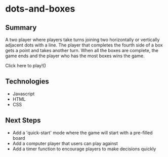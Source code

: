 # dots-and-boxes

## Summary

A two player where players take turns joining two horizontally or vertically adjacent dots with a line. The player that completes the fourth side of a box gets a point and takes another turn. When all the boxes are complete, the game ends and the player who has the most boxes wins the game.

Click here to play!()

## Technologies
* Javascript
* HTML
* CSS

## Next Steps

* Add a 'quick-start' mode where the game will start with a pre-filled board
* Add a computer player that users can play against
* Add a timer function to encourage players to make decisions quickly
